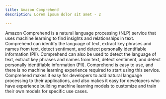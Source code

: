 ```yaml
---
title: Amazon Comprehend
description: Lorem ipsum dolor sit amet - 2

---
```


Amazon Comprehend is a natural language processing (NLP) service that uses machine learning to find insights and relationships in text. Comprehend can identify the language of text, extract key phrases and names from text, detect sentiment, and detect personally identifiable information (PII). Comprehend can also be used to detect the language of text, extract key phrases and names from text, detect sentiment, and detect personally identifiable information (PII). Comprehend is easy to use, and there is no machine learning experience required to start using this service. Comprehend makes it easy for developers to add natural language processing to their applications, and also makes it easy for developers who have experience building machine learning models to customize and train their own models for specific use cases.